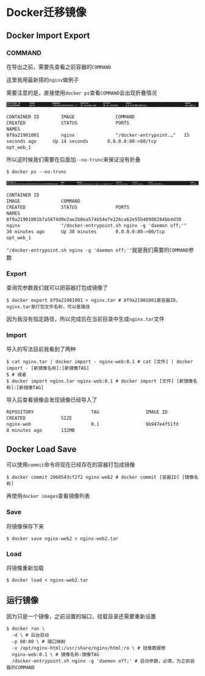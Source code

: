# Docker迁移镜像

## Docker Import Export

### COMMAND

在导出之前，需要先查看之前容器的`COMMAND`

这里我用最新搭的`nginx`做例子

需要注意的是，直接使用`docker ps`查看`COMMAND`会出现折叠情况

![image1](./docker-move-image.assets/image1.png)

```shell
CONTAINER ID        IMAGE               COMMAND                  CREATED             STATUS              PORTS                                               NAMES
8f9a21901001        nginx               "/docker-entrypoint.…"   15 seconds ago      Up 14 seconds       0.0.0.0:80->80/tcp                                  opt_web_1
```

所以这时候我们需要在后面加`--no-trunc`来保证没有折叠

```shell
$ docker ps --no-trunc
```

![image2](./docker-move-image.assets/image2.png)

```shell
CONTAINER ID                                                       IMAGE               COMMAND                                          CREATED             STATUS              PORTS                                               NAMES
8f9a21901001b7a5874d0e2ae2b0ea574b54e7e226ca62e55b40980284bb4d30   nginx               "/docker-entrypoint.sh nginx -g 'daemon off;'"   30 minutes ago      Up 30 minutes       0.0.0.0:80->80/tcp                                  opt_web_1
```

`"/docker-entrypoint.sh nginx -g 'daemon off;'"`就是我们需要的`COMMAND`参数

### Export

查询完参数我们就可以把容器打包成镜像了

```shell
$ docker export 8f9a21901001 > nginx.tar # 8f9a21901001是容器ID，nginx.tar是打包文件名称，可以是路径
```

因为我没有指定路径，所以完成后在当前目录中生成`nginx.tar`文件

### Import

导入的写法目前我看到了两种

```shell
$ cat nginx.tar | docker import - nginx-web:0.1 # cat [文件] | docker import - [新镜像名称]:[新镜像TAG]
$ # 或者
$ docker import nginx.tar nginx-web:0.1 # docker import [文件] [新镜像名称]:[新镜像TAG]
```

导入后查看镜像会发现镜像已经导入了

```shell
REPOSITORY                     TAG                 IMAGE ID            CREATED             SIZE
nginx-web                      0.1                 9b947e4f51fd        8 minutes ago       132MB
```

## Docker Load Save

可以使用`commit`命令将现在已经存在的容器打包成镜像

```shell
$ docker commit 2068543cf2f2 nginx-web2 # docker commit [容器ID] [镜像名称]
```

再使用`docker images`查看镜像列表

### Save

将镜像保存下来

```shell
$ docker save nginx-web2 > nginx-web2.tar
```

### Load

将镜像重新加载

```shell
$ docker load < nginx-web2.tar
```

## 运行镜像

因为只是一个镜像，之前设置的端口，挂载目录还需要重新设置

```shell
$ docker run \
  -d \ # 后台启动
  -p 80:80 \ # 端口映射
  -v /opt/nginx-html:/usr/share/nginx/html:ro \ # 挂载数据卷
  nginx-web:0.1 \ # 镜像名称:镜像TAG
  /docker-entrypoint.sh nginx -g 'daemon off;' # 启动参数，必填，为之前容器的COMMAND
```
